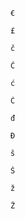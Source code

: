 ```
€
```

```
£
```

```
č
```

```
Č
```

```
ć
```

```
Ć
```

```
đ
```

```
Đ
```

```
š
```

```
Š
```

```
ž
```

```
Ž
```

